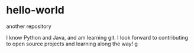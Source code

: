 # hello-world
another repository

I know Python and Java, and am learning git. I look forward to contributing to open source projects and learning along the way!
g
